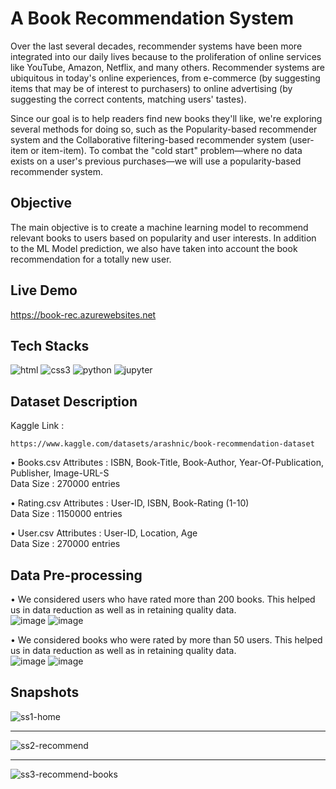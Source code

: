 # A Book Recommendation System 

Over the last several decades, recommender systems have been more integrated into our daily lives because to the proliferation of online services like YouTube, Amazon, Netflix, and many others. Recommender systems are ubiquitous in today's online experiences, from e-commerce (by suggesting items that may be of interest to purchasers) to online advertising (by suggesting the correct contents, matching users' tastes).

Since our goal is to help readers find new books they'll like, we're exploring several methods for doing so, such as the Popularity-based recommender system and the Collaborative filtering-based recommender system (user-item or item-item). To combat the "cold start" problem—where no data exists on a user's previous purchases—we will use a popularity-based recommender system.

## Objective

The main objective is to create a machine learning model to recommend relevant books to users based on popularity and user interests. In addition to the ML Model prediction, we also have taken into account the book recommendation for a totally new user.

## Live Demo
https://book-rec.azurewebsites.net

## Tech Stacks
<p>
<img src="https://img.shields.io/badge/html5-%23E34F26.svg?style=for-the-badge&logo=html5&logoColor=white" alt="html"/>
<img src="https://img.shields.io/badge/css3-%231572B6.svg?style=for-the-badge&logo=css3&logoColor=white" alt="css3"/>
<img src="https://img.shields.io/badge/python-3670A0?style=for-the-badge&logo=python&logoColor=ffdd54" alt="python"/>
<img src="https://img.shields.io/badge/jupyter-%23FA0F00.svg?style=for-the-badge&logo=jupyter&logoColor=white" alt="jupyter"/>
</p>

## Dataset Description
Kaggle Link :

	https://www.kaggle.com/datasets/arashnic/book-recommendation-dataset

• Books.csv 
Attributes : ISBN, Book-Title, Book-Author, Year-Of-Publication, Publisher, Image-URL-S <br>
  Data Size : 270000 entries

• Rating.csv
Attributes : User-ID, ISBN, Book-Rating (1-10) <br>
Data Size : 1150000 entries

• User.csv
Attributes : User-ID, Location, Age <br>
Data Size : 270000 entries


## Data Pre-processing

• We considered users who have rated more than 200 books. This helped us in data reduction as well as in retaining quality data. <br>
![image](https://user-images.githubusercontent.com/80049664/233770309-8bd387e7-9040-4180-b32f-8c845cd10046.png)
![image](https://user-images.githubusercontent.com/80049664/233770346-7d8121f9-86ed-485f-a158-ab3de8b42671.png)

• We considered books who were rated by more than 50 users. This helped us in data reduction as well as in retaining quality data. <br>
![image](https://user-images.githubusercontent.com/80049664/233770365-fe44566a-e434-4a23-af0e-a4611d470b14.png)
![image](https://user-images.githubusercontent.com/80049664/233770373-2ede9497-879c-45ac-82bb-cdd47994658e.png)

## Snapshots
![ss1-home](https://user-images.githubusercontent.com/80049664/233770387-d040212d-709b-41a5-be19-da90f2bbe7a9.png) 
<hr>

![ss2-recommend](https://user-images.githubusercontent.com/80049664/233770415-3d8660c7-42dc-48f8-a011-a314ffcad247.png) 
<hr>

![ss3-recommend-books](https://user-images.githubusercontent.com/80049664/233770426-e2c5d690-fe30-4a50-80ee-3ea76f7382f5.png)

